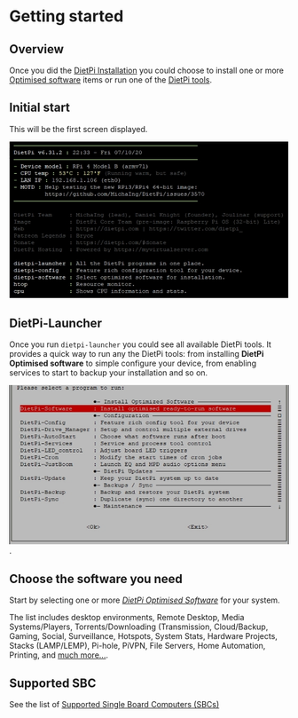 # Getting started

## Overview

Once you did the [DietPi Installation](../user-guide_install_sbc) you could choose to install one or more [Optimised software](../dietpi_optimised_software) items or run one of the [DietPi tools](../user-guide_tools).

## Initial start 

This will be the first screen displayed.

![dietpi-login-screen](assets/images/dietpi-login-screen.jpg)

## DietPi-Launcher

Once you run `dietpi-launcher` you could see all available DietPi tools. It provides a quick way to run any the DietPi tools: from installing **DietPi Optimised software** to simple configure your device, from enabling services to start to backup your installation and so on.

![dietpi-launcher](assets/images/dietpi-launcher.jpg).

## Choose the software you need

Start by selecting one or more [_DietPi Optimised Software_](../dietpi_optimised_software) for your system. 

The list includes desktop environments, Remote Desktop, Media Systems/Players, Torrents/Downloading (Transmission, Cloud/Backup, Gaming, Social, Surveillance, Hotspots, System Stats, Hardware Projects, Stacks (LAMP/LEMP), Pi-hole, PiVPN, File Servers, Home Automation, Printing, and [much more...](../dietpi_optimised_software).

## Supported SBC

See the list of [Supported Single Board Computers (SBCs)](../hardware-supported_sbc)
